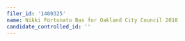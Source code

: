 ```yaml
---
filer_id: '1400325'
name: Nikki Fortunato Bas for Oakland City Council 2018
candidate_controlled_id: ''
---
```

